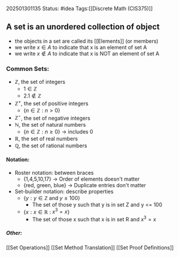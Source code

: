 202501301135
Status: #idea
Tags:[[Discrete Math (CIS375)]]

## A set is an unordered collection of object
- the objects in a set are called its [[Elements]] (or members)
- we write $x \in A$ to indicate that x is an element of set A
- we write $x \notin A$ to indicate that x is NOT an element of set A

### Common Sets:
- $\mathbb{Z}$, the set of integers
	- $1 \in \mathbb{Z}$
	- $2.1 \notin \mathbb{Z}$
- $\mathbb{Z}^+$, the set of positive integers
	- {$n \in \mathbb{Z}:n > 0$}
- $\mathbb{Z}^-$, the set of negative integers
- $\mathbb{N}$, the set of natural numbers
	- {$n \in \mathbb{Z}: n \geq 0$} -> includes 0
- $\mathbb{R}$, the set of real numbers
- $\mathbb{Q}$, the set of rational numbers

#### Notation:
- Roster notation: between braces
	- {1,4,5,10,17} -> Order of elements doesn't matter
	- {red, green, blue} -> Duplicate entries don't matter
- Set-builder notation: describe properties
	- {$y: y \in \mathbb{Z}$ and $y \leq 100$}
		- The set of those y such that y is in set Z and y <= 100
	- {$x : x \in \mathbb{R}$ : $x^3=x$}
		- The set of those x such that x is in set R and $x^3 = x$


##### Other:
[[Set Operations]]
[[Set Method Translation]] 
[[Set Proof Definitions]]

